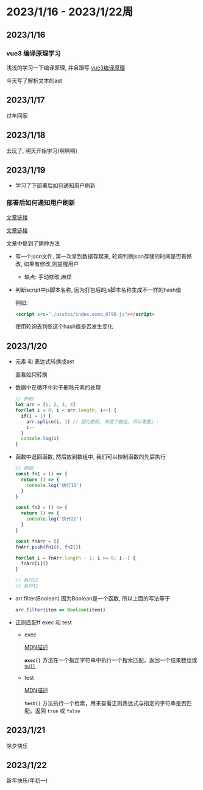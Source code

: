 # 2023/1/16 - 2023/1/22周

## 2023/1/16

### vue3 编译原理学习
浅浅的学习一下编译原理, 并且跟写
[vue3编译原理](https://github.com/iygxv/vue3_dev_v2)

今天写了解析文本的ast

## 2023/1/17
过年回家
## 2023/1/18
去玩了, 明天开始学习(啊啊啊)

## 2023/1/19
- 学习了下部署后如何通知用户刷新

### 部署后如何通知用户刷新

[文章链接](https://mp.weixin.qq.com/s/BwkzAMX4NO3vk7b_eI3MWw)

[文章链接](https://mp.weixin.qq.com/s/BwkzAMX4NO3vk7b_eI3MWw)

文章中提到了俩种方法

- 写一个json文件, 第一次拿到数据存起来, 轮询判断json存储的时间是否有修改, 如果有修改,则提醒用户

  - 缺点: 手动修改,麻烦

- 判断script中js脚本名称, 因为打包后的js脚本名称生成不一样的hash值

  例如:

  ```html
  <script src="./asstes/index.esma_0790.js"></script>
  ```

  使用轮询去判断这个hash值是否发生变化

## 2023/1/20

- 元素 和 表达式转换成ast
  
  [查看如何转换](https://github.com/iygxv/vue3_dev_v2/blob/main/packages/compiler-dom/src/parse.ts)
  
- 数据中在循环中对于删除元素的处理
  ```js
  // 例如: 
  let arr = [1, 2, 3, 4]
  for(let i = 0; i < arr.length; i++) {
    if(i = 1) {
      arr.splice(i, 1) // 因为删除, 改变了数组, 所以需要i--
      i--
    }
    console.log(i)
  }
  ```
  
- 函数中返回函数, 然后放到数组中, 我们可以控制函数的先后执行
  ```js
  // 例如: 
  const fn1 = () => {
    return () => {
      console.log('执行11')
    }
  }
  
  const fn2 = () => {
    return () => {
      console.log('执行22')
    }
  }
  
  const fnArr = []
  fnArr.push(fn1(), fn2())
  
  for(let i = fnArr.length - 1; i >= 0; i--) {
    fnArr[i]()
  }
  
  // 执行22
  // 执行11
  ```
  
- arr.filter(Boolean)
  因为Boolean是一个函数, 所以上面的写法等于
  ```js
  arr.filter(item => Boolean(item))
  ```
  
- 正则匹配ff exec 和 test
  - exec
  
    [MDN描述](https://developer.mozilla.org/zh-CN/docs/Web/JavaScript/Reference/Global_Objects/RegExp/exec)
  
    **`exec()`** 方法在一个指定字符串中执行一个搜索匹配。返回一个结果数组或 [`null`](https://developer.mozilla.org/zh-CN/docs/Web/JavaScript/Reference/Operators/null)
  
  - test
  
    [MDN描述](https://developer.mozilla.org/zh-CN/docs/Web/JavaScript/Reference/Global_Objects/RegExp/test)
  
    **`test()`** 方法执行一个检索，用来查看正则表达式与指定的字符串是否匹配。返回 `true` 或 `false`
  
    

## 2023/1/21
除夕快乐
## 2023/1/22
新年快乐(年初一)